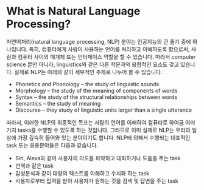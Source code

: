 # What is Natural Language Processing?

자연어처리(natural language processing, NLP) 분야는 인공지능의 큰 줄기 중에 하나입니다. 특히, 컴퓨터에게 사람이 사용하는 언어를 처리하고 이해하도록 함으로써, 사람과 컴퓨터 사이의 매개체 또는 인터페이스 역할을 할 수 있습니다. 따라서 computer science 뿐만 아니라, linguistics와 같은 다른 학문과의 융합적인 요소도 갖고 있습니다. 실제로 NLP는 아래와 같이 세부적인 주제로 나누어 볼 수 있습니다.

- Phonetics and Phonology – the study of linguistic sounds
- Morphology – the study of the meaning of components of words
- Syntax – the study of the structural relationships between words
- Semantics – the study of meaning
- Discourse – they study of linguistic units larger than a single utterance 

따라서, 이러한 NLP의 최종적인 목표는 사람의 언어를 이해하여 컴퓨터로 하여금 여러가지 tasks를 수행할 수 있도록 하는 것입니다. 그러므로 이미 실제로 NLP는 우리의 일상에 가장 깊숙히 들어와 있는 분야이기도 합니다. NLP에 의해서 수행되는 대표적인 task 또는 응용분야들은 다음과 같습니다.

- Siri, Alexa와 같이 사용자의 의도를 파악하고 대화하거나 도움을 주는 task
- 번역과 같은 task
- 감성분석과 같이 대량의 텍스트를 이해하고 수치화 하는 task
- 사용자로부터 입력을 받아 사용자가 원하는 것을 검색 및 답변을 주는 task
